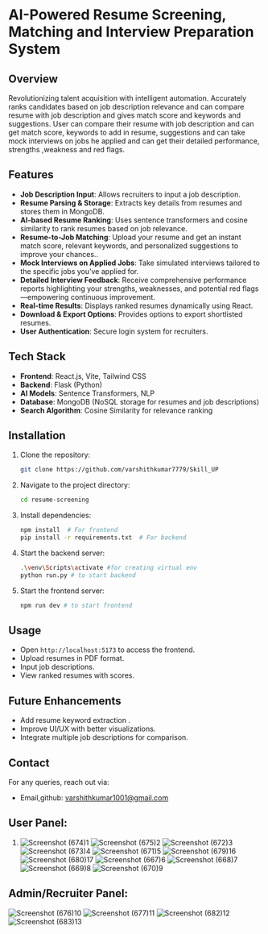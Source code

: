 ﻿# AI-Powered Resume Screening, Matching and Interview Preparation System


## Overview
Revolutionizing talent acquisition with intelligent automation. Accurately ranks candidates based on job description relevance and can compare resume with job description and gives match score and keywords and suggestions. User can compare their resume with job description and can get match score, keywords to add in resume,  suggestions and can take mock interviews on jobs he applied and can get their detailed performance, strengths ,weakness and red flags.

## Features
- **Job Description Input**: Allows recruiters to input a job description.
- **Resume Parsing & Storage**: Extracts key details from resumes and stores them in MongoDB.
- **AI-based Resume Ranking**: Uses sentence transformers and cosine similarity to rank resumes based on job relevance.
- **Resume-to-Job Matching**: Upload your resume and get an instant match score, relevant keywords, and personalized suggestions to improve your chances..
- **Mock Interviews on Applied Jobs**: Take simulated interviews tailored to the specific jobs you’ve applied for.
- **Detailed Interview Feedback**:  Receive comprehensive performance reports highlighting your strengths, weaknesses, and potential red flags—empowering continuous improvement.
- **Real-time Results**: Displays ranked resumes dynamically using React.
- **Download & Export Options**: Provides options to export shortlisted resumes.
- **User Authentication**: Secure login system for recruiters.

## Tech Stack
- **Frontend**: React.js, Vite, Tailwind CSS
- **Backend**: Flask (Python)
- **AI Models**: Sentence Transformers, NLP
- **Database**: MongoDB (NoSQL storage for resumes and job descriptions)
- **Search Algorithm**: Cosine Similarity for relevance ranking

## Installation
1. Clone the repository:
   ```sh
   git clone https://github.com/varshithkumar7779/Skill_UP
   ```
2. Navigate to the project directory:
   ```sh
   cd resume-screening
   ```
3. Install dependencies:
   ```sh
   npm install  # For frontend
   pip install -r requirements.txt  # For backend
   ```
4. Start the backend server:
   ```sh
   .\venv\Scripts\activate #for creating virtual env
   python run.py # to start backend
   ```
5. Start the frontend server:
   ```sh
   npm run dev # to start frontend
   ```

## Usage
- Open `http://localhost:5173` to access the frontend.
- Upload resumes in PDF format.
- Input job descriptions.
- View ranked resumes with scores.


## Future Enhancements


- Add resume keyword extraction
.
- Improve UI/UX with better visualizations.
- Integrate multiple job descriptions for comparison.

## Contact

For any queries, reach out via:
- Email,github: varshithkumar1001@gmail.com

## User Panel:
1. ![Screenshot (674)1](https://github.com/user-attachments/assets/f3b22538-10d3-4e46-a048-7a56ea6b135f)
![Screenshot (675)2](https://github.com/user-attachments/assets/9deef38d-b658-49c7-93c0-79f476c04f3f)
![Screenshot (672)3](https://github.com/user-attachments/assets/4478a4e3-1994-4351-ad67-fcd294020caf)
![Screenshot (673)4](https://github.com/user-attachments/assets/caa8e025-5cc4-4b3b-a862-88f6ff7d68c8)
![Screenshot (671)5](https://github.com/user-attachments/assets/fe5a8648-90c7-42ed-a46a-31b079886054)
![Screenshot (679)16](https://github.com/user-attachments/assets/7385a690-bb6d-46b3-a181-51fe26b98b4e)
![Screenshot (680)17](https://github.com/user-attachments/assets/f9bdb558-a0d6-4c30-968d-dafb8479181b)
![Screenshot (667)6](https://github.com/user-attachments/assets/d6bf9a0a-338d-4c68-9ce6-cfa2ce7da3d4)
![Screenshot (668)7](https://github.com/user-attachments/assets/c1a0daa0-4119-4ac9-bdcc-5a4eab181ef4)
![Screenshot (669)8](https://github.com/user-attachments/assets/4fe23b7e-c134-48d0-ae90-b2052feec2a8)
![Screenshot (670)9](https://github.com/user-attachments/assets/6b0eea79-3f16-4d98-bb4d-0e7dacc7d9ba)

## Admin/Recruiter Panel:
![Screenshot (676)10](https://github.com/user-attachments/assets/316608c3-77cf-4292-8a85-271d0ece57c7)
![Screenshot (677)11](https://github.com/user-attachments/assets/91147251-1c6e-4fe6-a2e1-664d6a11a2b8)
![Screenshot (682)12](https://github.com/user-attachments/assets/8887fbd3-808a-4627-827c-981cff13610a)
![Screenshot (683)13](https://github.com/user-attachments/assets/4b270a4b-2297-45a9-aa92-2e008a8dcf5b)
